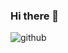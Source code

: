 ### Hi there 👋

![github](https://img.shields.io/badge/GitHub-000000?style=for-the-badge&logo=GitHub&logoColor=white)